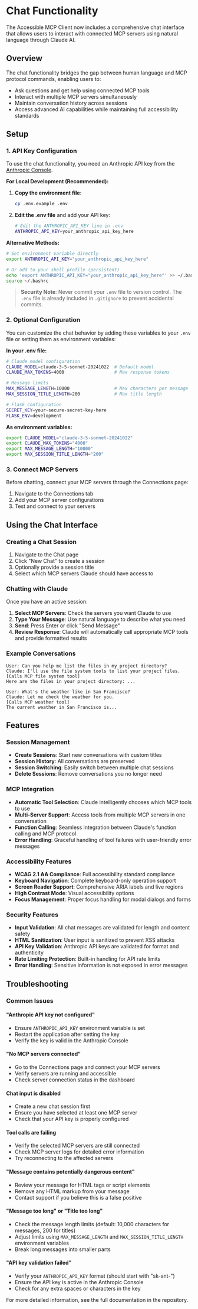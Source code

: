 # Chat Functionality

The Accessible MCP Client now includes a comprehensive chat interface that allows users to interact with connected MCP servers using natural language through Claude AI.

## Overview

The chat functionality bridges the gap between human language and MCP protocol commands, enabling users to:
- Ask questions and get help using connected MCP tools
- Interact with multiple MCP servers simultaneously
- Maintain conversation history across sessions
- Access advanced AI capabilities while maintaining full accessibility standards

## Setup

### 1. API Key Configuration

To use the chat functionality, you need an Anthropic API key from the [Anthropic Console](https://console.anthropic.com/).

**For Local Development (Recommended):**

1. **Copy the environment file**:
   ```bash
   cp .env.example .env
   ```

2. **Edit the .env file** and add your API key:
   ```bash
   # Edit the ANTHROPIC_API_KEY line in .env
   ANTHROPIC_API_KEY=your_anthropic_api_key_here
   ```

**Alternative Methods:**

```bash
# Set environment variable directly
export ANTHROPIC_API_KEY="your_anthropic_api_key_here"

# Or add to your shell profile (persistent)
echo 'export ANTHROPIC_API_KEY="your_anthropic_api_key_here"' >> ~/.bashrc
source ~/.bashrc
```

> **Security Note**: Never commit your `.env` file to version control. The `.env` file is already included in `.gitignore` to prevent accidental commits.

### 2. Optional Configuration

You can customize the chat behavior by adding these variables to your `.env` file or setting them as environment variables:

**In your .env file:**
```bash
# Claude model configuration
CLAUDE_MODEL=claude-3-5-sonnet-20241022  # Default model
CLAUDE_MAX_TOKENS=4000                   # Max response tokens

# Message limits
MAX_MESSAGE_LENGTH=10000                 # Max characters per message
MAX_SESSION_TITLE_LENGTH=200             # Max title length

# Flask configuration
SECRET_KEY=your-secure-secret-key-here
FLASK_ENV=development
```

**As environment variables:**
```bash
export CLAUDE_MODEL="claude-3-5-sonnet-20241022"
export CLAUDE_MAX_TOKENS="4000"
export MAX_MESSAGE_LENGTH="10000"
export MAX_SESSION_TITLE_LENGTH="200"
```

### 3. Connect MCP Servers

Before chatting, connect your MCP servers through the Connections page:
1. Navigate to the Connections tab
2. Add your MCP server configurations
3. Test and connect to your servers

## Using the Chat Interface

### Creating a Chat Session

1. Navigate to the Chat page
2. Click "New Chat" to create a session
3. Optionally provide a session title
4. Select which MCP servers Claude should have access to

### Chatting with Claude

Once you have an active session:

1. **Select MCP Servers**: Check the servers you want Claude to use
2. **Type Your Message**: Use natural language to describe what you need
3. **Send**: Press Enter or click "Send Message"
4. **Review Response**: Claude will automatically call appropriate MCP tools and provide formatted results

### Example Conversations

```
User: Can you help me list the files in my project directory?
Claude: I'll use the file system tools to list your project files.
[Calls MCP file system tool]
Here are the files in your project directory: ...
```

```
User: What's the weather like in San Francisco?
Claude: Let me check the weather for you.
[Calls MCP weather tool]
The current weather in San Francisco is...
```

## Features

### Session Management
- **Create Sessions**: Start new conversations with custom titles
- **Session History**: All conversations are preserved
- **Session Switching**: Easily switch between multiple chat sessions
- **Delete Sessions**: Remove conversations you no longer need

### MCP Integration
- **Automatic Tool Selection**: Claude intelligently chooses which MCP tools to use
- **Multi-Server Support**: Access tools from multiple MCP servers in one conversation
- **Function Calling**: Seamless integration between Claude's function calling and MCP protocol
- **Error Handling**: Graceful handling of tool failures with user-friendly error messages

### Accessibility Features
- **WCAG 2.1 AA Compliance**: Full accessibility standard compliance
- **Keyboard Navigation**: Complete keyboard-only operation support
- **Screen Reader Support**: Comprehensive ARIA labels and live regions
- **High Contrast Mode**: Visual accessibility options
- **Focus Management**: Proper focus handling for modal dialogs and forms

### Security Features
- **Input Validation**: All chat messages are validated for length and content safety
- **HTML Sanitization**: User input is sanitized to prevent XSS attacks
- **API Key Validation**: Anthropic API keys are validated for format and authenticity
- **Rate Limiting Protection**: Built-in handling for API rate limits
- **Error Handling**: Sensitive information is not exposed in error messages

## Troubleshooting

### Common Issues

#### "Anthropic API key not configured"
- Ensure `ANTHROPIC_API_KEY` environment variable is set
- Restart the application after setting the key
- Verify the key is valid in the Anthropic Console

#### "No MCP servers connected"
- Go to the Connections page and connect your MCP servers
- Verify servers are running and accessible
- Check server connection status in the dashboard

#### Chat input is disabled
- Create a new chat session first
- Ensure you have selected at least one MCP server
- Check that your API key is properly configured

#### Tool calls are failing
- Verify the selected MCP servers are still connected
- Check MCP server logs for detailed error information
- Try reconnecting to the affected servers

#### "Message contains potentially dangerous content"
- Review your message for HTML tags or script elements
- Remove any HTML markup from your message
- Contact support if you believe this is a false positive

#### "Message too long" or "Title too long"
- Check the message length limits (default: 10,000 characters for messages, 200 for titles)
- Adjust limits using `MAX_MESSAGE_LENGTH` and `MAX_SESSION_TITLE_LENGTH` environment variables
- Break long messages into smaller parts

#### "API key validation failed"
- Verify your `ANTHROPIC_API_KEY` format (should start with "sk-ant-")
- Ensure the API key is active in the Anthropic Console
- Check for any extra spaces or characters in the key

For more detailed information, see the full documentation in the repository.